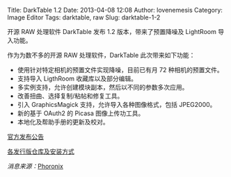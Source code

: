 Title: DarkTable 1.2
Date: 2013-04-08 12:08
Author: lovenemesis
Category: Image Editor
Tags: darktable, raw
Slug: darktable-1-2

开源 RAW 处理软件 DarkTable 发布 1.2 版本，带来了预置降噪及 LightRoom
导入功能。

作为为数不多的开源 RAW 处理软件，DarkTable 此次带来如下功能：

-   使用针对特定相机的预置文件实现降噪，目前已有月 72 种相机的预置文件。
-   支持导入 LigthRoom 收藏库以及部分编辑。
-   多实例支持，允许创建模块副本，然后以不同的参数多次应用。
-   改善扭曲、选择复制/粘帖和修复工具。
-   引入 GraphicsMagick 支持，允许导入各种图像格式，包括 JPEG2000。
-   新的基于 OAuth2 的 Picasa 图像上传功工具。
-   本地化及帮助手册的更新及校对。

[官方发布公告](http://www.darktable.org/2013/04/released-1-2/)

[各发行版仓库及安装方式](http://www.darktable.org/install/)

*消息来源：*[Phoronix](http://www.phoronix.com/scan.php?page=news_item&px=MTM0NTQ)
